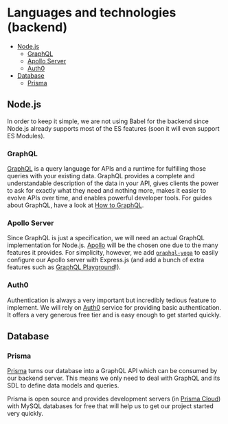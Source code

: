 # Languages and technologies (backend)

- [Node.js](#nodejs)
  - [GraphQL](#graphql)
  - [Apollo Server](#apollo-server)
  - [Auth0](#auth0)
- [Database](#database)
  - [Prisma](#prisma)

## Node.js

In order to keep it simple, we are not using Babel for the backend since Node.js already supports most of the ES features (soon it will even support ES Modules).

### GraphQL

[GraphQL](https://graphql.org/) is a query language for APIs and a runtime for fulfilling those queries with your existing data. GraphQL provides a complete and understandable description of the data in your API, gives clients the power to ask for exactly what they need and nothing more, makes it easier to evolve APIs over time, and enables powerful developer tools. For guides about GraphQL, have a look at [How to GraphQL](https://www.howtographql.com/).

### Apollo Server

Since GraphQL is just a specification, we will need an actual GraphQL implementation for Node.js. [Apollo](https://www.apollographql.com/) will be the chosen one due to the many features it provides. For simplicity, however, we add [`graphql-yoga`](https://github.com/prismagraphql/graphql-yoga) to easily configure our Apollo server with Express.js (and add a bunch of extra features such as [GraphQL Playground](https://github.com/prismagraphql/graphql-playground)!).

### Auth0

Authentication is always a very important but incredibly tedious feature to implement. We will rely on [Auth0](https://auth0.com/) service for providing basic authentication. It offers a very generous free tier and is easy enough to get started quickly.

## Database

### Prisma

[Prisma](https://www.prisma.io) turns our database into a GraphQL API which can be consumed by our backend server. This means we only need to deal with GraphQL and its SDL to define data models and queries.

Prisma is open source and provides development servers (in [Prisma Cloud](https://www.prisma.io/cloud/)) with MySQL databases for free that will help us to get our project started very quickly.
